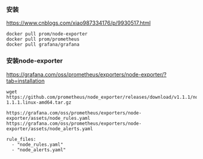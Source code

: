 

### 安装
https://www.cnblogs.com/xiao987334176/p/9930517.html
```
docker pull prom/node-exporter
docker pull prom/prometheus
docker pull grafana/grafana
```


### 安装node-exporter
https://grafana.com/oss/prometheus/exporters/node-exporter/?tab=installation
```
wget https://github.com/prometheus/node_exporter/releases/download/v1.1.1/node_exporter-1.1.1.linux-amd64.tar.gz

```

```
https://grafana.com/oss/prometheus/exporters/node-exporter/assets/node_rules.yaml
https://grafana.com/oss/prometheus/exporters/node-exporter/assets/node_alerts.yaml

```

```
rule_files:
  - "node_rules.yaml"
  - "node_alerts.yaml"
  
```
